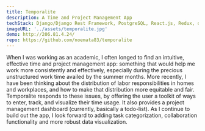 ```yaml
---
title: Temporalite
description: A Time and Project Management App
techStack: Django/Django Rest Framework, PostgreSQL, React.js, Redux, d3
imageURL: '../assets/temporalite.jpg'
demo: http://206.81.4.24/
repo: https://github.com/noemata83/temporalite
---
```


When I was working as an academic, I often longed to find an intuitive, effective time and project management app: something that would help me work more consistently and effectively, especially during the precious unstructured work time availed by the summer months. More recently, I have been thinking about the distribution of labor responsibilities in homes and workplaces, and how to make that distribution more equitable and fair. Temporalite responds to these issues, by offering the user a toolkit of ways to enter, track, and visualize their time usage. It also provides a project management dashboard (currently, basically a todo-list). As I continue to build out the app, I look forward to adding task categorization, collaboration functionality and more robust data visualization.